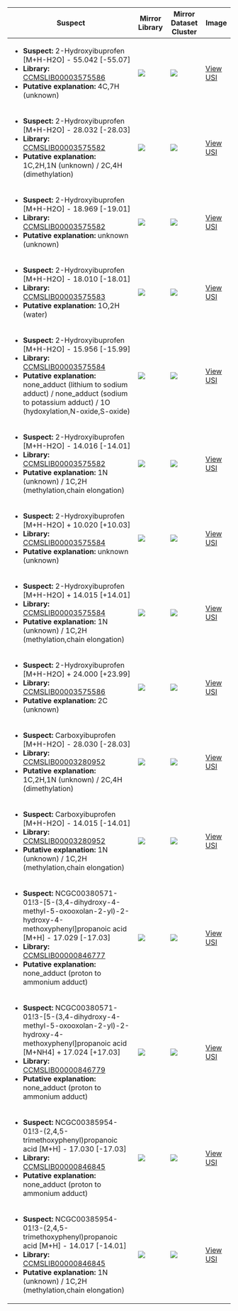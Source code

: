Suspect | Mirror Library | Mirror Dataset Cluster | Image
--- | --- | --- | ---
<ul><li><b>Suspect:</b> 2-Hydroxyibuprofen [M+H-H2O] -  55.042 [-55.07]</li><li><b>Library:</b> [CCMSLIB00003575586](https://gnps.ucsd.edu/ProteoSAFe/gnpslibraryspectrum.jsp?SpectrumID=CCMSLIB00003575586)</li><li><b>Putative explanation:</b> 4C,7H (unknown)</li></ul> | ![](https://metabolomics-usi.ucsd.edu/svg/mirror?usi1=mzspec:MSV000081351:39146.mzXML:scan:2157&usi2=mzspec:GNPSLIBRARY:CCMSLIB00003575586&mz_min=50&mz_max=500) | ![](https://metabolomics-usi.ucsd.edu/svg/mirror?usi1=mzspec:MSV000081351:39146.mzXML:scan:2157&usi2=mzspec:MSV000084314:MSV000081351.mgf:scan:4881&mz_min=50&mz_max=500) | [View USI](https://metabolomics-usi.ucsd.edu/svg/?usi=mzspec:MSV000081351:39146.mzXML:scan:2157&mz_min=50&mz_max=500)
<ul><li><b>Suspect:</b> 2-Hydroxyibuprofen [M+H-H2O] -  28.032 [-28.03]</li><li><b>Library:</b> [CCMSLIB00003575582](https://gnps.ucsd.edu/ProteoSAFe/gnpslibraryspectrum.jsp?SpectrumID=CCMSLIB00003575582)</li><li><b>Putative explanation:</b> 1C,2H,1N (unknown) / 2C,4H (dimethylation)</li></ul> | ![](https://metabolomics-usi.ucsd.edu/svg/mirror?usi1=mzspec:MSV000083065:FS-CIR-001_RF11_01_35032.mzML:scan:2238&usi2=mzspec:GNPSLIBRARY:CCMSLIB00003575582&mz_min=50&mz_max=500) | ![](https://metabolomics-usi.ucsd.edu/svg/mirror?usi1=mzspec:MSV000083065:FS-CIR-001_RF11_01_35032.mzML:scan:2238&usi2=mzspec:MSV000084314:MSV000083065.mgf:scan:23808&mz_min=50&mz_max=500) | [View USI](https://metabolomics-usi.ucsd.edu/svg/?usi=mzspec:MSV000083065:FS-CIR-001_RF11_01_35032.mzML:scan:2238&mz_min=50&mz_max=500)
<ul><li><b>Suspect:</b> 2-Hydroxyibuprofen [M+H-H2O] -  18.969 [-19.01]</li><li><b>Library:</b> [CCMSLIB00003575582](https://gnps.ucsd.edu/ProteoSAFe/gnpslibraryspectrum.jsp?SpectrumID=CCMSLIB00003575582)</li><li><b>Putative explanation:</b> unknown (unknown)</li></ul> | ![](https://metabolomics-usi.ucsd.edu/svg/mirror?usi1=mzspec:MSV000080673:000009979_RF8_01_6405.mzML:scan:834&usi2=mzspec:GNPSLIBRARY:CCMSLIB00003575582&mz_min=50&mz_max=500) | ![](https://metabolomics-usi.ucsd.edu/svg/mirror?usi1=mzspec:MSV000080673:000009979_RF8_01_6405.mzML:scan:834&usi2=mzspec:MSV000084314:MSV000080673.mgf:scan:44879&mz_min=50&mz_max=500) | [View USI](https://metabolomics-usi.ucsd.edu/svg/?usi=mzspec:MSV000080673:000009979_RF8_01_6405.mzML:scan:834&mz_min=50&mz_max=500)
<ul><li><b>Suspect:</b> 2-Hydroxyibuprofen [M+H-H2O] -  18.010 [-18.01]</li><li><b>Library:</b> [CCMSLIB00003575583](https://gnps.ucsd.edu/ProteoSAFe/gnpslibraryspectrum.jsp?SpectrumID=CCMSLIB00003575583)</li><li><b>Putative explanation:</b> 1O,2H (water)</li></ul> | ![](https://metabolomics-usi.ucsd.edu/svg/mirror?usi1=mzspec:MSV000082261:11129_NH022_JJK_Ur.mzML:scan:1375&usi2=mzspec:GNPSLIBRARY:CCMSLIB00003575583&mz_min=50&mz_max=500) | ![](https://metabolomics-usi.ucsd.edu/svg/mirror?usi1=mzspec:MSV000082261:11129_NH022_JJK_Ur.mzML:scan:1375&usi2=mzspec:MSV000084314:MSV000082261.mgf:scan:798&mz_min=50&mz_max=500) | [View USI](https://metabolomics-usi.ucsd.edu/svg/?usi=mzspec:MSV000082261:11129_NH022_JJK_Ur.mzML:scan:1375&mz_min=50&mz_max=500)
<ul><li><b>Suspect:</b> 2-Hydroxyibuprofen [M+H-H2O] -  15.956 [-15.99]</li><li><b>Library:</b> [CCMSLIB00003575584](https://gnps.ucsd.edu/ProteoSAFe/gnpslibraryspectrum.jsp?SpectrumID=CCMSLIB00003575584)</li><li><b>Putative explanation:</b> none_adduct (lithium to sodium adduct) / none_adduct (sodium to potassium adduct) / 1O (hydoxylation,N-oxide,S-oxide)</li></ul> | ![](https://metabolomics-usi.ucsd.edu/svg/mirror?usi1=mzspec:MSV000083320:99499.mzML:scan:583&usi2=mzspec:GNPSLIBRARY:CCMSLIB00003575584&mz_min=50&mz_max=500) | ![](https://metabolomics-usi.ucsd.edu/svg/mirror?usi1=mzspec:MSV000083320:99499.mzML:scan:583&usi2=mzspec:MSV000084314:MSV000083320.mgf:scan:855&mz_min=50&mz_max=500) | [View USI](https://metabolomics-usi.ucsd.edu/svg/?usi=mzspec:MSV000083320:99499.mzML:scan:583&mz_min=50&mz_max=500)
<ul><li><b>Suspect:</b> 2-Hydroxyibuprofen [M+H-H2O] -  14.016 [-14.01]</li><li><b>Library:</b> [CCMSLIB00003575582](https://gnps.ucsd.edu/ProteoSAFe/gnpslibraryspectrum.jsp?SpectrumID=CCMSLIB00003575582)</li><li><b>Putative explanation:</b> 1N (unknown) / 1C,2H (methylation,chain elongation)</li></ul> | ![](https://metabolomics-usi.ucsd.edu/svg/mirror?usi1=mzspec:MSV000083065:FS-CIR-001_RF11_01_35032.mzML:scan:1941&usi2=mzspec:GNPSLIBRARY:CCMSLIB00003575582&mz_min=50&mz_max=500) | ![](https://metabolomics-usi.ucsd.edu/svg/mirror?usi1=mzspec:MSV000083065:FS-CIR-001_RF11_01_35032.mzML:scan:1941&usi2=mzspec:MSV000084314:MSV000083065.mgf:scan:23808&mz_min=50&mz_max=500) | [View USI](https://metabolomics-usi.ucsd.edu/svg/?usi=mzspec:MSV000083065:FS-CIR-001_RF11_01_35032.mzML:scan:1941&mz_min=50&mz_max=500)
<ul><li><b>Suspect:</b> 2-Hydroxyibuprofen [M+H-H2O] +  10.020 [+10.03]</li><li><b>Library:</b> [CCMSLIB00003575584](https://gnps.ucsd.edu/ProteoSAFe/gnpslibraryspectrum.jsp?SpectrumID=CCMSLIB00003575584)</li><li><b>Putative explanation:</b> unknown (unknown)</li></ul> | ![](https://metabolomics-usi.ucsd.edu/svg/mirror?usi1=mzspec:MSV000083320:99394.mzML:scan:1036&usi2=mzspec:GNPSLIBRARY:CCMSLIB00003575584&mz_min=50&mz_max=500) | ![](https://metabolomics-usi.ucsd.edu/svg/mirror?usi1=mzspec:MSV000083320:99394.mzML:scan:1036&usi2=mzspec:MSV000084314:MSV000083320.mgf:scan:855&mz_min=50&mz_max=500) | [View USI](https://metabolomics-usi.ucsd.edu/svg/?usi=mzspec:MSV000083320:99394.mzML:scan:1036&mz_min=50&mz_max=500)
<ul><li><b>Suspect:</b> 2-Hydroxyibuprofen [M+H-H2O] +  14.015 [+14.01]</li><li><b>Library:</b> [CCMSLIB00003575584](https://gnps.ucsd.edu/ProteoSAFe/gnpslibraryspectrum.jsp?SpectrumID=CCMSLIB00003575584)</li><li><b>Putative explanation:</b> 1N (unknown) / 1C,2H (methylation,chain elongation)</li></ul> | ![](https://metabolomics-usi.ucsd.edu/svg/mirror?usi1=mzspec:MSV000079598:30221.mzXML:scan:2404&usi2=mzspec:GNPSLIBRARY:CCMSLIB00003575584&mz_min=50&mz_max=500) | ![](https://metabolomics-usi.ucsd.edu/svg/mirror?usi1=mzspec:MSV000079598:30221.mzXML:scan:2404&usi2=mzspec:MSV000084314:MSV000079598.mgf:scan:739&mz_min=50&mz_max=500) | [View USI](https://metabolomics-usi.ucsd.edu/svg/?usi=mzspec:MSV000079598:30221.mzXML:scan:2404&mz_min=50&mz_max=500)
<ul><li><b>Suspect:</b> 2-Hydroxyibuprofen [M+H-H2O] +  24.000 [+23.99]</li><li><b>Library:</b> [CCMSLIB00003575586](https://gnps.ucsd.edu/ProteoSAFe/gnpslibraryspectrum.jsp?SpectrumID=CCMSLIB00003575586)</li><li><b>Putative explanation:</b> 2C (unknown)</li></ul> | ![](https://metabolomics-usi.ucsd.edu/svg/mirror?usi1=mzspec:MSV000081351:39028.mzXML:scan:1706&usi2=mzspec:GNPSLIBRARY:CCMSLIB00003575586&mz_min=50&mz_max=500) | ![](https://metabolomics-usi.ucsd.edu/svg/mirror?usi1=mzspec:MSV000081351:39028.mzXML:scan:1706&usi2=mzspec:MSV000084314:MSV000081351.mgf:scan:4881&mz_min=50&mz_max=500) | [View USI](https://metabolomics-usi.ucsd.edu/svg/?usi=mzspec:MSV000081351:39028.mzXML:scan:1706&mz_min=50&mz_max=500)
<ul><li><b>Suspect:</b> Carboxyibuprofen [M+H-H2O] -  28.030 [-28.03]</li><li><b>Library:</b> [CCMSLIB00003280952](https://gnps.ucsd.edu/ProteoSAFe/gnpslibraryspectrum.jsp?SpectrumID=CCMSLIB00003280952)</li><li><b>Putative explanation:</b> 1C,2H,1N (unknown) / 2C,4H (dimethylation)</li></ul> | ![](https://metabolomics-usi.ucsd.edu/svg/mirror?usi1=mzspec:MSV000083065:FS-CIR-001_RF11_01_35032.mzML:scan:2247&usi2=mzspec:GNPSLIBRARY:CCMSLIB00003280952&mz_min=50&mz_max=500) | ![](https://metabolomics-usi.ucsd.edu/svg/mirror?usi1=mzspec:MSV000083065:FS-CIR-001_RF11_01_35032.mzML:scan:2247&usi2=mzspec:MSV000084314:MSV000083065.mgf:scan:33941&mz_min=50&mz_max=500) | [View USI](https://metabolomics-usi.ucsd.edu/svg/?usi=mzspec:MSV000083065:FS-CIR-001_RF11_01_35032.mzML:scan:2247&mz_min=50&mz_max=500)
<ul><li><b>Suspect:</b> Carboxyibuprofen [M+H-H2O] -  14.015 [-14.01]</li><li><b>Library:</b> [CCMSLIB00003280952](https://gnps.ucsd.edu/ProteoSAFe/gnpslibraryspectrum.jsp?SpectrumID=CCMSLIB00003280952)</li><li><b>Putative explanation:</b> 1N (unknown) / 1C,2H (methylation,chain elongation)</li></ul> | ![](https://metabolomics-usi.ucsd.edu/svg/mirror?usi1=mzspec:MSV000083065:FS-CIR-001_RF11_01_35032.mzML:scan:1999&usi2=mzspec:GNPSLIBRARY:CCMSLIB00003280952&mz_min=50&mz_max=500) | ![](https://metabolomics-usi.ucsd.edu/svg/mirror?usi1=mzspec:MSV000083065:FS-CIR-001_RF11_01_35032.mzML:scan:1999&usi2=mzspec:MSV000084314:MSV000083065.mgf:scan:33941&mz_min=50&mz_max=500) | [View USI](https://metabolomics-usi.ucsd.edu/svg/?usi=mzspec:MSV000083065:FS-CIR-001_RF11_01_35032.mzML:scan:1999&mz_min=50&mz_max=500)
<ul><li><b>Suspect:</b> NCGC00380571-01!3-[5-(3,4-dihydroxy-4-methyl-5-oxooxolan-2-yl)-2-hydroxy-4-methoxyphenyl]propanoic acid [M+H] -  17.029 [-17.03]</li><li><b>Library:</b> [CCMSLIB00000846777](https://gnps.ucsd.edu/ProteoSAFe/gnpslibraryspectrum.jsp?SpectrumID=CCMSLIB00000846777)</li><li><b>Putative explanation:</b> none_adduct (proton to ammonium adduct)</li></ul> | ![](https://metabolomics-usi.ucsd.edu/svg/mirror?usi1=mzspec:MSV000080492:A10_GA10_01_2793.mzML:scan:244&usi2=mzspec:GNPSLIBRARY:CCMSLIB00000846777&mz_min=50&mz_max=500) | ![](https://metabolomics-usi.ucsd.edu/svg/mirror?usi1=mzspec:MSV000080492:A10_GA10_01_2793.mzML:scan:244&usi2=mzspec:MSV000084314:MSV000080492.mgf:scan:84773&mz_min=50&mz_max=500) | [View USI](https://metabolomics-usi.ucsd.edu/svg/?usi=mzspec:MSV000080492:A10_GA10_01_2793.mzML:scan:244&mz_min=50&mz_max=500)
<ul><li><b>Suspect:</b> NCGC00380571-01!3-[5-(3,4-dihydroxy-4-methyl-5-oxooxolan-2-yl)-2-hydroxy-4-methoxyphenyl]propanoic acid [M+NH4] +  17.024 [+17.03]</li><li><b>Library:</b> [CCMSLIB00000846779](https://gnps.ucsd.edu/ProteoSAFe/gnpslibraryspectrum.jsp?SpectrumID=CCMSLIB00000846779)</li><li><b>Putative explanation:</b> none_adduct (proton to ammonium adduct)</li></ul> | ![](https://metabolomics-usi.ucsd.edu/svg/mirror?usi1=mzspec:MSV000080492:A10_GA10_01_2793.mzML:scan:223&usi2=mzspec:GNPSLIBRARY:CCMSLIB00000846779&mz_min=50&mz_max=500) | ![](https://metabolomics-usi.ucsd.edu/svg/mirror?usi1=mzspec:MSV000080492:A10_GA10_01_2793.mzML:scan:223&usi2=mzspec:MSV000084314:MSV000080492.mgf:scan:86211&mz_min=50&mz_max=500) | [View USI](https://metabolomics-usi.ucsd.edu/svg/?usi=mzspec:MSV000080492:A10_GA10_01_2793.mzML:scan:223&mz_min=50&mz_max=500)
<ul><li><b>Suspect:</b> NCGC00385954-01!3-(2,4,5-trimethoxyphenyl)propanoic acid [M+H] -  17.030 [-17.03]</li><li><b>Library:</b> [CCMSLIB00000846845](https://gnps.ucsd.edu/ProteoSAFe/gnpslibraryspectrum.jsp?SpectrumID=CCMSLIB00000846845)</li><li><b>Putative explanation:</b> none_adduct (proton to ammonium adduct)</li></ul> | ![](https://metabolomics-usi.ucsd.edu/svg/mirror?usi1=mzspec:MSV000080492:A11_GA11_01_2909.mzML:scan:345&usi2=mzspec:GNPSLIBRARY:CCMSLIB00000846845&mz_min=50&mz_max=500) | ![](https://metabolomics-usi.ucsd.edu/svg/mirror?usi1=mzspec:MSV000080492:A11_GA11_01_2909.mzML:scan:345&usi2=mzspec:MSV000084314:MSV000080492.mgf:scan:80688&mz_min=50&mz_max=500) | [View USI](https://metabolomics-usi.ucsd.edu/svg/?usi=mzspec:MSV000080492:A11_GA11_01_2909.mzML:scan:345&mz_min=50&mz_max=500)
<ul><li><b>Suspect:</b> NCGC00385954-01!3-(2,4,5-trimethoxyphenyl)propanoic acid [M+H] -  14.017 [-14.01]</li><li><b>Library:</b> [CCMSLIB00000846845](https://gnps.ucsd.edu/ProteoSAFe/gnpslibraryspectrum.jsp?SpectrumID=CCMSLIB00000846845)</li><li><b>Putative explanation:</b> 1N (unknown) / 1C,2H (methylation,chain elongation)</li></ul> | ![](https://metabolomics-usi.ucsd.edu/svg/mirror?usi1=mzspec:MSV000080492:A3_RA3_01_2656.mzML:scan:378&usi2=mzspec:GNPSLIBRARY:CCMSLIB00000846845&mz_min=50&mz_max=500) | ![](https://metabolomics-usi.ucsd.edu/svg/mirror?usi1=mzspec:MSV000080492:A3_RA3_01_2656.mzML:scan:378&usi2=mzspec:MSV000084314:MSV000080492.mgf:scan:80688&mz_min=50&mz_max=500) | [View USI](https://metabolomics-usi.ucsd.edu/svg/?usi=mzspec:MSV000080492:A3_RA3_01_2656.mzML:scan:378&mz_min=50&mz_max=500)